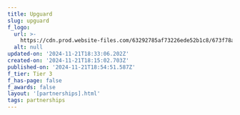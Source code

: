 ```yaml
---
title: Upguard
slug: upguard
f_logo:
  url: >-
    https://cdn.prod.website-files.com/63292785af73226ede52b1c8/673f78a6b95ba1a443e34ca5_Upguard%25201.svg
  alt: null
updated-on: '2024-11-21T18:33:06.202Z'
created-on: '2024-11-21T18:15:02.703Z'
published-on: '2024-11-21T18:54:51.587Z'
f_tier: Tier 3
f_has-page: false
f_awards: false
layout: '[partnerships].html'
tags: partnerships
---
```



